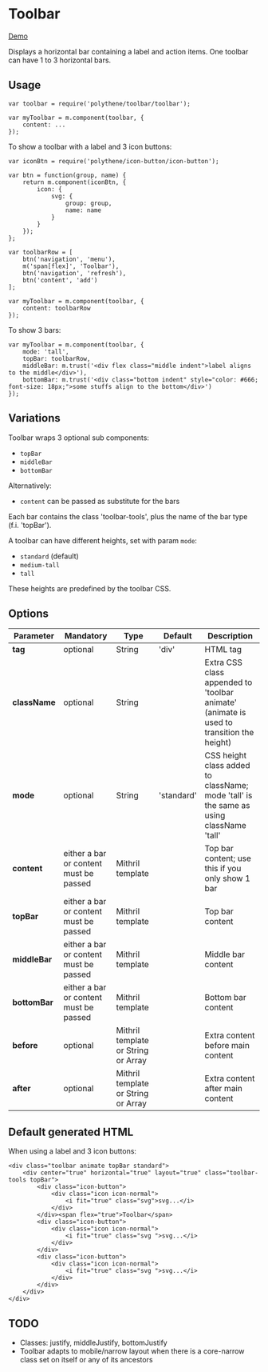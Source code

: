 # Toolbar

<a class="btn-demo" href="http://arthurclemens.github.io/Polythene-Examples/toolbar.html">Demo</a>

Displays a horizontal bar containing a label and action items. One toolbar can have 1 to 3 horizontal bars.


## Usage

	var toolbar = require('polythene/toolbar/toolbar');

	var myToolbar = m.component(toolbar, {
        content: ...
    });

To show a toolbar with a label and 3 icon buttons:

	var iconBtn = require('polythene/icon-button/icon-button');
	
	var btn = function(group, name) {
	    return m.component(iconBtn, {
	        icon: {
	            svg: {
	                group: group,
	                name: name
	            }
	        }
	    });
	};

	var toolbarRow = [
        btn('navigation', 'menu'),
        m('span[flex]', 'Toolbar'),
        btn('navigation', 'refresh'),
        btn('content', 'add')
    ];

	var myToolbar = m.component(toolbar, {
        content: toolbarRow
    });

To show 3 bars:

	var myToolbar = m.component(toolbar, {
		mode: 'tall',
		topBar: toolbarRow,
		middleBar: m.trust('<div flex class="middle indent">label aligns to the middle</div>'),
		bottomBar: m.trust('<div class="bottom indent" style="color: #666; font-size: 18px;">some stuffs align to the bottom</div>')
    });


## Variations

Toolbar wraps 3 optional sub components:
* `topBar`
* `middleBar`
* `bottomBar`

Alternatively:
* `content` can be passed as substitute for the bars

Each bar contains the class 'toolbar-tools', plus the name of the bar type (f.i. 'topBar').

A toolbar can have different heights, set with param `mode`:

* `standard` (default)
* `medium-tall`
* `tall`

These heights are predefined by the toolbar CSS.


## Options

| **Parameter** |  **Mandatory** | **Type** | **Default** | **Description** |
| ------------- | -------------- | -------- | ----------- | --------------- |
| **tag** | optional | String | 'div' | HTML tag |
| **className** | optional | String |  | Extra CSS class appended to 'toolbar animate' (animate is used to transition the height) |
| **mode** | optional | String | 'standard' | CSS height class added to className; mode 'tall' is the same as using className 'tall' |
| **content** | either a bar or content must be passed | Mithril template | | Top bar content; use this if you only show 1 bar |
| **topBar** | either a bar or content must be passed | Mithril template | | Top bar content |
| **middleBar** | either a bar or content must be passed | Mithril template | | Middle bar content |
| **bottomBar** | either a bar or content must be passed | Mithril template | | Bottom bar content |
| **before** | optional | Mithril template or String or Array | | Extra content before main content |
| **after** | optional | Mithril template or String or Array | | Extra content after main content |


## Default generated HTML

When using a label and 3 icon buttons:

	<div class="toolbar animate topBar standard">
		<div center="true" horizontal="true" layout="true" class="toolbar-tools topBar">
			<div class="icon-button">
				<div class="icon icon-normal">
					<i fit="true" class="svg">svg...</i>
				</div>
			</div><span flex="true">Toolbar</span>
			<div class="icon-button">
				<div class="icon icon-normal">
					<i fit="true" class="svg ">svg...</i>
				</div>
			</div>
			<div class="icon-button">
				<div class="icon icon-normal">
					<i fit="true" class="svg ">svg...</i>
				</div>
			</div>
		</div>
	</div>


## TODO

* Classes: justify, middleJustify, bottomJustify
* Toolbar adapts to mobile/narrow layout when there is a core-narrow class set on itself or any of its ancestors

